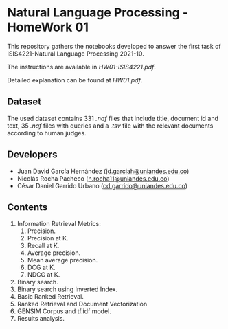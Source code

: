 # Natural Language Processing - HomeWork 01
This repository gathers the notebooks developed to answer the first task of
ISIS4221-Natural Language Processing 2021-10.

The instructions are available in _HW01-ISIS4221.pdf_.

Detailed explanation can be found at _HW01.pdf_.

## Dataset
The used dataset contains 331 _.naf_ files that include title, document id and
text, 35 _.naf_ files with queries and a _.tsv_ file with the relevant documents
according to human judges.

## Developers
* Juan David García Hernández (jd.garciah@uniandes.edu.co)
* Nicolás Rocha Pacheco (n.rocha11@uniandes.edu.co)
* César Daniel Garrido Urbano (cd.garrido@uniandes.edu.co)


## Contents
1. Information Retrieval Metrics:
    1. Precision.
    2. Precision at K.
    3. Recall at K.
    4. Average precision.
    5. Mean average precision.
    6. DCG at K.
    7. NDCG at K.
2. Binary search.
3. Binary search using Inverted Index.
4. Basic Ranked Retrieval.
4. Ranked Retrieval and Document Vectorization
6. GENSIM Corpus and tf.idf model.
7. Results analysis.
